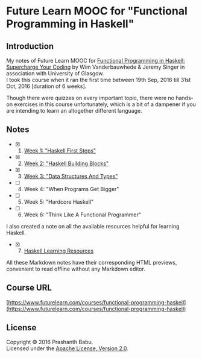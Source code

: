 # Future Learn MOOC for "Functional Programming in Haskell"


## Introduction
My notes of Future Learn MOOC for [Functional Programming in Haskell: Supercharge Your Coding](https://www.futurelearn.com/courses/functional-programming-haskell) by Wim Vanderbauwhede & Jeremy Singer in association with University of Glasgow.<br>
I took this course when it ran the first time between 19th Sep, 2016 till 31st Oct, 2016 [duration of 6 weeks].

Though there were quizzes on every important topic, there were no hands-on exercises in this course unfortunately, which is a bit of a dampener if you are intending to learn an altogether different language.


## Notes
- [x]  1. [Week 1: "Haskell First Steps"](Week1_Notes.md)
- [x]  2. [Week 2: "Haskell Building Blocks"](Week2_Notes.md)
- [x]  3. [Week 3: "Data Structures And Types"](Week3_Notes.md)
- [ ]  4. Week 4: "When Programs Get Bigger"
- [ ]  5. Week 5: "Hardcore Haskell"
- [ ]  6. Week 6: "Think Like A Functional Programmer"

I also created a note on all the available resources helpful for learning Haskell.
- [x]  7. [Haskell Learning Resources](Haskell_Learning_Resources.md)

All these Markdown notes have their corresponding HTML previews,  convenient to read offline without any Markdown editor.


## Course URL
[https://www.futurelearn.com/courses/functional-programming-haskell](https://www.futurelearn.com/courses/functional-programming-haskell)


## License
Copyright &copy; 2016 Prashanth Babu.<br>
Licensed under the [Apache License, Version 2.0](LICENSE).